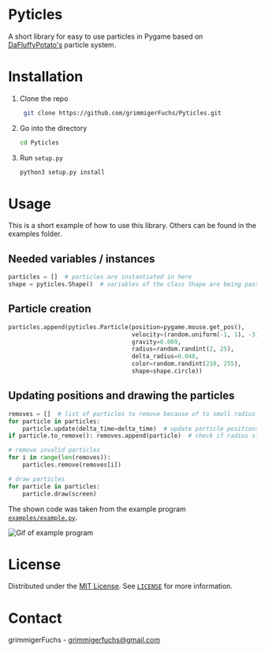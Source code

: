 # Pyticles

A short library for easy to use particles in Pygame based
on <a href="https://www.youtube.com/channel/UCYNrBrBOgTfHswcz2DdZQFA" target="blank">DaFluffyPotato's</a> particle system.

# Installation

1. Clone the repo
   ```bash
    git clone https://github.com/grimmigerFuchs/Pyticles.git
   ```
2. Go into the directory
   ```bash
   cd Pyticles
   ```
3. Run `setup.py`
   ```bash
   python3 setup.py install
   ```

# Usage

This is a short example of how to use this library. Others can be found in the examples folder.

## Needed variables / instances

```python
particles = []  # particles are instantiated in here
shape = pyticles.Shape()  # variables of the class Shape are being passed into the "shape" argument of Particle
```

## Particle creation

```python
particles.append(pyticles.Particle(position=pygame.mouse.get_pos(),       # get mouse pos
                                   velocity=(random.uniform(-1, 1), -3),  # x and y velocity
                                   gravity=0.009,                         # gravity (pulls particles down)
                                   radius=random.randint(2, 25),          # size of particles
                                   delta_radius=0.048,                    # decreases radius every frame
                                   color=random.randint(210, 255),        # rgb or greyscale color
                                   shape=shape.circle))                   # shapes: circle or rect
```

## Updating positions and drawing the particles

```python
removes = []  # list of particles to remove because of to small radius
for particle in particles:
    particle.update(delta_time=delta_time)  # update particle positions and radii; delta time is optional
if particle.to_remove(): removes.append(particle)  # check if radius size is invalid -> remove particle if not

# remove invalid particles
for i in range(len(removes)):
    particles.remove(removes[i])

# draw particles
for particle in particles:
    particle.draw(screen)
```

The shown code was taken from the example program <a href="examples/example.py" target="blank">`examples/example.py`</a>.

![Gif of example program](https://media.giphy.com/media/uz3Ypx10Ib9C8amkfc/giphy.gif)

# License

Distributed under the <a href="https://choosealicense.com/licenses/mit/" target="blank">MIT License</a>. See <a href="LICENSE" target="blank">`LICENSE`</a> for more information.

# Contact

grimmigerFuchs - <a href="mailto:grimmigerFuchs" target="blank">grimmigerfuchs@gmail.com</a>